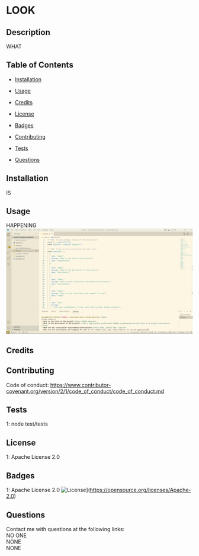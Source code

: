 # LOOK
        
## Description
WHAT

## Table of Contents

- [Installation](#installation)

- [Usage](#usage)

- [Credits](#credits)

- [License](#license)

- [Badges](#badges)

- [Contributing](#contributing)

- [Tests](#tests)

- [Questions](#questions)

## Installation <a name="installation"></a>
IS

## Usage <a name="usage"></a>
HAPPENING
<br />
![screenshot of command line](./assets/images/nodejs-readme.png)

## Credits <a name="credits"></a>


## Contributing <a name="contributing"></a>
Code of conduct: https://www.contributor-covenant.org/version/2/1/code_of_conduct/code_of_conduct.md

## Tests <a name="tests"></a>
1: node test/tests

## License <a name="license"></a>
1: Apache License 2.0

## Badges <a name="badges"></a>
1: Apache License 2.0 ![License](https://img.shields.io/badge/License-Apache_2.0-blue.svg)](https://opensource.org/licenses/Apache-2.0)

## Questions <a name="questions"></a>
Contact me with questions at the following links:
<br />
NO ONE
<br />
NONE
<br />
NONE
      